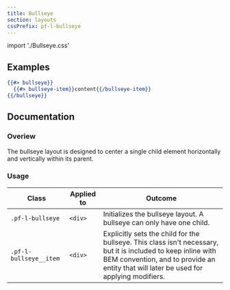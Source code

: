 ```yaml
---
title: Bullseye
section: layouts
cssPrefix: pf-l-bullseye
---
```


import './Bullseye.css'

## Examples
```hbs title=Basic 
{{#> bullseye}}
  {{#> bullseye-item}}content{{/bullseye-item}}
{{/bullseye}}
```

## Documentation
### Overiew
The bullseye layout is designed to center a single child element horizontally and vertically within its parent.

### Usage
| Class | Applied to | Outcome |
| -- | -- | -- |
| `.pf-l-bullseye` | `<div>` | Initializes the bullseye layout. A bullseye can only have one child. |
| `.pf-l-bullseye__item` |  `<div>` | Explicitly sets the child for the bullseye. This class isn't necessary, but it is included to keep inline with BEM convention, and to provide an entity that will later be used for applying modifiers. |
